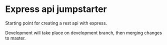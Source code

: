 # Express api jumpstarter

Starting point for creating a rest api with express.

Development will take place on development branch, then merging changes to master.
